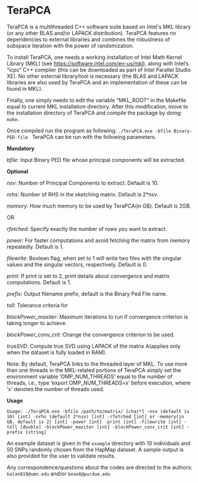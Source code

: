 # TeraPCA
TeraPCA is a multithreaded C++ software suite based on Intel's MKL library (or any other BLAS and/or LAPACK distribution). TeraPCA features no dependencies to external libraries and combines the robustness of subspace iteration with the power of randomization.

To install TeraPCA, one needs a working installation of Intel Math Kernel Library (MKL) (see https://software.intel.com/en-us/mkl), along with Intel’s “icpc“ C++ compiler (this can be downloaded as part of Intel Parallel Studio XE). No other external library/tool is necessary (the BLAS and LAPACK libraries are also used by TeraPCA and an implementation of these can be found in MKL).

Finally, one simply needs to edit the variable “MKL_ROOT“ in the Makefile equal to current MKL  installation directory. After this modification, move to the installation directory of TeraPCA and compile the package by doing: ```make```.

Once compiled run the program as following: ```./TeraPCA.exe -bfile Binary-PED-file ```
TeraPCA can be run with the following parameters.

**Mandatory**

*bfile*: Input Binary PED file whose principal components will be extracted. 

**Optional**  


*nsv*: Number of Principal Components to extract. Default is 10.

*nrhs*: Number of RHS in the sketching matrix. Default is 2*nsv.

*memory*: How much memory to be used by TeraPCA(in GB). Default is 2GB.

  OR
  
*rfetched*: Specify exactly the number of rows you want to extract.   

*power*: For faster computations and avoid fetching the matrix from memory repeatedly. Default is 1.  

*filewrite*: Boolean flag, when set to 1 will write two files with the singular values and the singular vectors, respectively. Default is 0.

*print*: If print is set to 2, print details about convergence and matrix computations. Default is 1.  

*prefix*: Output filename prefix, default is the Binary Ped File name.  

*toll*: Tolerance criteria for   

*blockPower_maxiter*: Maximum iterations to run if convergence criterion is taking longer to achieve. 

*blockPower_conv_crit*: Change the convergence criterion to be used. 

*trueSVD*: Compute true SVD using LAPACK of the matrix A(applies only when the dataset is fully loaded in RAM). 

Note: By default, TeraPCA links to the threaded layer of MKL. To use more than one threads in the MKL-related portions of TeraPCA simply set the environment variable ‘OMP_NUM_THREADS’ equal to the number of threads, i.e., type ‘export OMP_NUM_THREADS=x’ before execution, where ‘x’ denotes the number of threads used.

**Usage**
```
Usage: ./TeraPCA.exe -bfile /path/to/matrix/ [char*] -nsv (default is 10) [int] -nrhs (default 2*nsv) [int] -rfetched [int] or -memory(in GB, default is 2) [int] -power [int] -print [int] -filewrite [int] -toll [double] -blockPower_maxiter [int] -blockPower_conv_crit [int] -prefix [string]

```
An example dataset is given in the ``` example ``` directory with 10 individuals and 50 SNPs randomly chosen from the HapMap dataset. A sample output is also provided for the user to validate results. 

Any correspondence/questions about the codes are directed to the authors: ```kalan019@umn.edu``` and/or ```bose6@purdue.edu```
